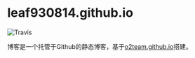 # leaf930814.github.io
![Travis](https://travis-ci.org/leaf930814/leaf930814.github.io.svg?branch=hexo)

博客是一个托管于Github的静态博客，基于[o2team.github.io](https://github.com/o2team/o2team.github.io)搭建。
